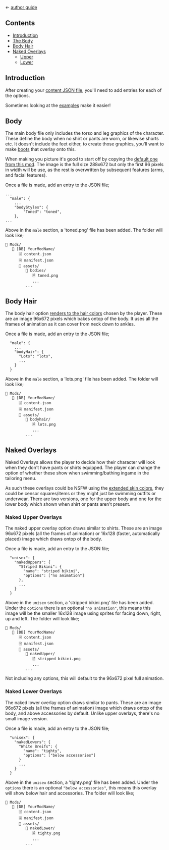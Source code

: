 ﻿← [author guide](../author-guide.md)

## Contents
* [Introduction](#introduction)
* [The Body](#body)
* [Body Hair](#body-hair)
* [Naked Overlays](#naked-overlays)
  * [Upper](#naked-upper-overlays)
  * [Lower](#naked-lower-overlays)

## Introduction
After creating your [content JSON file](../author-guide.md#body-parts), you'll need to add
entries for each of the options.

Sometimes looking at the [examples](https://www.nexusmods.com/stardewvalley/mods/12893?tab=files#file-container-optional-files) make it easier!

## Body
The main body file only includes the torso and leg graphics of the character. These
define the body when no shirt or pants are worn, or likewise shorts etc. It doesn't
include the feet either, to create those graphics, you'll want to make
[boots](/shoes.md) that overlay onto this.

When making you picture it's good to start off by copying the
[default one from this mod](../../asset/Character/farmer_base.png). The image is the full size
288x672 but only the first 96 pixels in width will be use, as the rest is
overwritten by subsequent features (arms, and facial features).

Once a file is made, add an entry to the JSON file;

```
...
  "male": {
    ...
    "bodyStyles": {
        "Toned": "toned",
    },
...
```
Above in the `male` section, a 'toned.png' file has been added. The folder will look like;
```
📁 Mods/
   📁 [DB] YourModName/
      🗎 content.json
      🗎 manifest.json
      📁 assets/
         📁 bodies/
            🗎 toned.png
            ...
         ...
```

## Body Hair
The body hair option [renders to the hair colors](hair.md#recoloring-notes) chosen by the player.
These are an image
96x672 pixels which bakes ontop of the body. It uses all the frames of animation
as it can cover from neck down to ankles.

Once a file is made, add an entry to the JSON file;
```
  "male": {
    ...
    "bodyHair": {
      "Lots": "lots",
      ...
    }
  }
```

Above in the `male` section, a 'lots.png' file has been added. The folder will look like;
```
📁 Mods/
   📁 [DB] YourModName/
      🗎 content.json
      🗎 manifest.json
      📁 assets/
         📁 bodyhair/
            🗎 lots.png
            ...
         ...
```
## Naked Overlays
Naked Overlays allows the player to decide how their character will look when they don't
have pants or shirts equipped. The player can change the option of whether these show
when swimming/bathing ingame in the tailoring menu.

As such these overlays could be NSFW using the [extended skin colors](color-palette.md), they could be censor
squares/items or they might just be swimming outfits or underwear. There are two versions,
one for the upper body and one for the lower body which shown when shirt or pants aren't
present.

### Naked Upper Overlays
The naked upper overlay option draws similar to shirts. These are an image
96x672 pixels (all the frames of animation) or 16x128 (faster, automatically placed)
image which draws ontop of the body.

Once a file is made, add an entry to the JSON file;
```
  "unisex": {
    "nakedUppers": {
      "Striped Bikini": {
        "name": "striped bikini",
        "options": ["no animation"]
      },
      ...
    }
  }
```

Above in the `unisex` section, a 'stripped bikini.png' file has been added. Under the 
`options` there is an optional `"no animation"`, this means this image will be the
smaller 16x128 image using sprites for facing down, right, up and left. The folder will look like;
```
📁 Mods/
   📁 [DB] YourModName/
      🗎 content.json
      🗎 manifest.json
      📁 assets/
         📁 nakedUpper/
            🗎 stripped bikini.png
            ...
         ...
```
Not including any options, this will default to the 96x672 pixel full animation.

### Naked Lower Overlays
The naked lower overlay option draws similar to pants. These are an image
96x672 pixels (all the frames of animation) image which draws ontop of the body,
and above accessories by default. Unlike upper overlays, there's no small image
version.

Once a file is made, add an entry to the JSON file;
```
  "unisex": {
    "nakedLowers": {
      "White Breifs": {
        "name": "tighty",
        "options": ["below accessories"]
      }
      ...
    }
  }
```

Above in the `unisex` section, a 'tighty.png' file has been added. Under the 
`options` there is an optional `"below accessories"`, this means this overlay
will show below hair and accessories. The folder will look like;
```
📁 Mods/
   📁 [DB] YourModName/
      🗎 content.json
      🗎 manifest.json
      📁 assets/
         📁 nakedLower/
            🗎 tighty.png
            ...
         ...
```